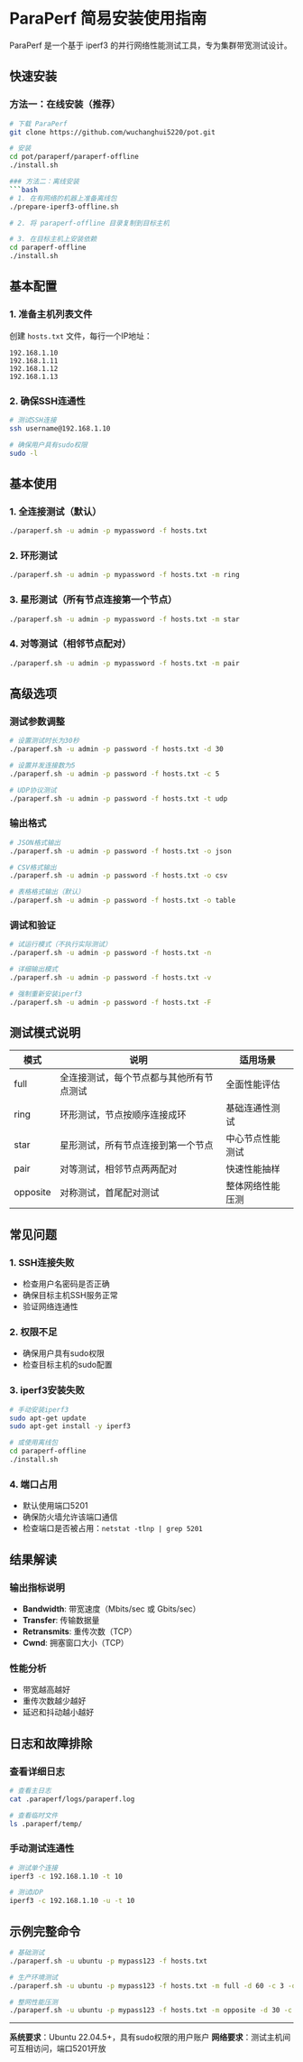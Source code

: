 # ParaPerf 简易安装使用指南

ParaPerf 是一个基于 iperf3 的并行网络性能测试工具，专为集群带宽测试设计。

## 快速安装

### 方法一：在线安装（推荐）
```bash
# 下载 ParaPerf
git clone https://github.com/wuchanghui5220/pot.git

# 安装
cd pot/paraperf/paraperf-offline
./install.sh

### 方法二：离线安装
```bash
# 1. 在有网络的机器上准备离线包
./prepare-iperf3-offline.sh

# 2. 将 paraperf-offline 目录复制到目标主机

# 3. 在目标主机上安装依赖
cd paraperf-offline
./install.sh
```

## 基本配置

### 1. 准备主机列表文件
创建 `hosts.txt` 文件，每行一个IP地址：
```
192.168.1.10
192.168.1.11
192.168.1.12
192.168.1.13
```

### 2. 确保SSH连通性
```bash
# 测试SSH连接
ssh username@192.168.1.10

# 确保用户具有sudo权限
sudo -l
```

## 基本使用

### 1. 全连接测试（默认）
```bash
./paraperf.sh -u admin -p mypassword -f hosts.txt
```

### 2. 环形测试
```bash
./paraperf.sh -u admin -p mypassword -f hosts.txt -m ring
```

### 3. 星形测试（所有节点连接第一个节点）
```bash
./paraperf.sh -u admin -p mypassword -f hosts.txt -m star
```

### 4. 对等测试（相邻节点配对）
```bash
./paraperf.sh -u admin -p mypassword -f hosts.txt -m pair
```

## 高级选项

### 测试参数调整
```bash
# 设置测试时长为30秒
./paraperf.sh -u admin -p password -f hosts.txt -d 30

# 设置并发连接数为5
./paraperf.sh -u admin -p password -f hosts.txt -c 5

# UDP协议测试
./paraperf.sh -u admin -p password -f hosts.txt -t udp
```

### 输出格式
```bash
# JSON格式输出
./paraperf.sh -u admin -p password -f hosts.txt -o json

# CSV格式输出
./paraperf.sh -u admin -p password -f hosts.txt -o csv

# 表格格式输出（默认）
./paraperf.sh -u admin -p password -f hosts.txt -o table
```

### 调试和验证
```bash
# 试运行模式（不执行实际测试）
./paraperf.sh -u admin -p password -f hosts.txt -n

# 详细输出模式
./paraperf.sh -u admin -p password -f hosts.txt -v

# 强制重新安装iperf3
./paraperf.sh -u admin -p password -f hosts.txt -F
```

## 测试模式说明

| 模式 | 说明 | 适用场景 |
|------|------|----------|
| full | 全连接测试，每个节点都与其他所有节点测试 | 全面性能评估 |
| ring | 环形测试，节点按顺序连接成环 | 基础连通性测试 |
| star | 星形测试，所有节点连接到第一个节点 | 中心节点性能测试 |
| pair | 对等测试，相邻节点两两配对 | 快速性能抽样 |
| opposite | 对称测试，首尾配对测试 | 整体网络性能压测 |
## 常见问题

### 1. SSH连接失败
- 检查用户名密码是否正确
- 确保目标主机SSH服务正常
- 验证网络连通性

### 2. 权限不足
- 确保用户具有sudo权限
- 检查目标主机的sudo配置

### 3. iperf3安装失败
```bash
# 手动安装iperf3
sudo apt-get update
sudo apt-get install -y iperf3

# 或使用离线包
cd paraperf-offline
./install.sh
```

### 4. 端口占用
- 默认使用端口5201
- 确保防火墙允许该端口通信
- 检查端口是否被占用：`netstat -tlnp | grep 5201`

## 结果解读

### 输出指标说明
- **Bandwidth**: 带宽速度（Mbits/sec 或 Gbits/sec）
- **Transfer**: 传输数据量
- **Retransmits**: 重传次数（TCP）
- **Cwnd**: 拥塞窗口大小（TCP）

### 性能分析
- 带宽越高越好
- 重传次数越少越好
- 延迟和抖动越小越好

## 日志和故障排除

### 查看详细日志
```bash
# 查看主日志
cat .paraperf/logs/paraperf.log

# 查看临时文件
ls .paraperf/temp/
```

### 手动测试连通性
```bash
# 测试单个连接
iperf3 -c 192.168.1.10 -t 10

# 测试UDP
iperf3 -c 192.168.1.10 -u -t 10
```

## 示例完整命令

```bash
# 基础测试
./paraperf.sh -u ubuntu -p mypass123 -f hosts.txt

# 生产环境测试
./paraperf.sh -u ubuntu -p mypass123 -f hosts.txt -m full -d 60 -c 3 -o json -v

# 整网性能压测
./paraperf.sh -u ubuntu -p mypass123 -f hosts.txt -m opposite -d 30 -c 5 -j 2 
```

---

**系统要求**：Ubuntu 22.04.5+，具有sudo权限的用户账户
**网络要求**：测试主机间可互相访问，端口5201开放

